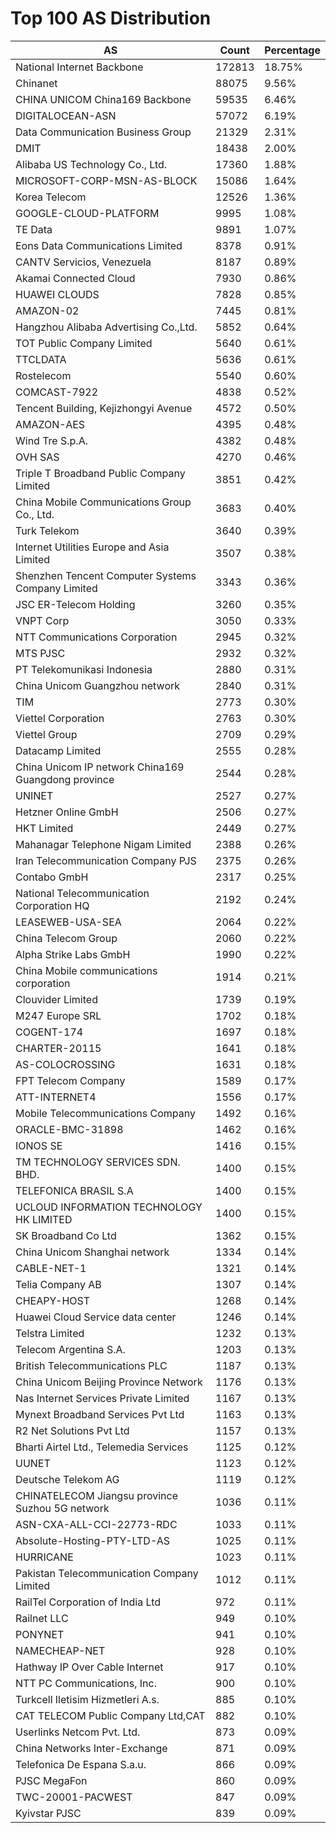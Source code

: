 # Top 100 AS Distribution
| AS | Count | Percentage |
|----|----|----|
| National Internet Backbone | 172813 | 18.75% |
| Chinanet | 88075 | 9.56% |
| CHINA UNICOM China169 Backbone | 59535 | 6.46% |
| DIGITALOCEAN-ASN | 57072 | 6.19% |
| Data Communication Business Group | 21329 | 2.31% |
| DMIT | 18438 | 2.00% |
| Alibaba US Technology Co., Ltd. | 17360 | 1.88% |
| MICROSOFT-CORP-MSN-AS-BLOCK | 15086 | 1.64% |
| Korea Telecom | 12526 | 1.36% |
| GOOGLE-CLOUD-PLATFORM | 9995 | 1.08% |
| TE Data | 9891 | 1.07% |
| Eons Data Communications Limited | 8378 | 0.91% |
| CANTV Servicios, Venezuela | 8187 | 0.89% |
| Akamai Connected Cloud | 7930 | 0.86% |
| HUAWEI CLOUDS | 7828 | 0.85% |
| AMAZON-02 | 7445 | 0.81% |
| Hangzhou Alibaba Advertising Co.,Ltd. | 5852 | 0.64% |
| TOT Public Company Limited | 5640 | 0.61% |
| TTCLDATA | 5636 | 0.61% |
| Rostelecom | 5540 | 0.60% |
| COMCAST-7922 | 4838 | 0.52% |
| Tencent Building, Kejizhongyi Avenue | 4572 | 0.50% |
| AMAZON-AES | 4395 | 0.48% |
| Wind Tre S.p.A. | 4382 | 0.48% |
| OVH SAS | 4270 | 0.46% |
| Triple T Broadband Public Company Limited | 3851 | 0.42% |
| China Mobile Communications Group Co., Ltd. | 3683 | 0.40% |
| Turk Telekom | 3640 | 0.39% |
| Internet Utilities Europe and Asia Limited | 3507 | 0.38% |
| Shenzhen Tencent Computer Systems Company Limited | 3343 | 0.36% |
| JSC ER-Telecom Holding | 3260 | 0.35% |
| VNPT Corp | 3050 | 0.33% |
| NTT Communications Corporation | 2945 | 0.32% |
| MTS PJSC | 2932 | 0.32% |
| PT Telekomunikasi Indonesia | 2880 | 0.31% |
| China Unicom Guangzhou network | 2840 | 0.31% |
| TIM | 2773 | 0.30% |
| Viettel Corporation | 2763 | 0.30% |
| Viettel Group | 2709 | 0.29% |
| Datacamp Limited | 2555 | 0.28% |
| China Unicom IP network China169 Guangdong province | 2544 | 0.28% |
| UNINET | 2527 | 0.27% |
| Hetzner Online GmbH | 2506 | 0.27% |
| HKT Limited | 2449 | 0.27% |
| Mahanagar Telephone Nigam Limited | 2388 | 0.26% |
| Iran Telecommunication Company PJS | 2375 | 0.26% |
| Contabo GmbH | 2317 | 0.25% |
| National Telecommunication Corporation HQ | 2192 | 0.24% |
| LEASEWEB-USA-SEA | 2064 | 0.22% |
| China Telecom Group | 2060 | 0.22% |
| Alpha Strike Labs GmbH | 1990 | 0.22% |
| China Mobile communications corporation | 1914 | 0.21% |
| Clouvider Limited | 1739 | 0.19% |
| M247 Europe SRL | 1702 | 0.18% |
| COGENT-174 | 1697 | 0.18% |
| CHARTER-20115 | 1641 | 0.18% |
| AS-COLOCROSSING | 1631 | 0.18% |
| FPT Telecom Company | 1589 | 0.17% |
| ATT-INTERNET4 | 1556 | 0.17% |
| Mobile Telecommunications Company | 1492 | 0.16% |
| ORACLE-BMC-31898 | 1462 | 0.16% |
| IONOS SE | 1416 | 0.15% |
| TM TECHNOLOGY SERVICES SDN. BHD. | 1400 | 0.15% |
| TELEFONICA BRASIL S.A | 1400 | 0.15% |
| UCLOUD INFORMATION TECHNOLOGY HK LIMITED | 1400 | 0.15% |
| SK Broadband Co Ltd | 1362 | 0.15% |
| China Unicom Shanghai network | 1334 | 0.14% |
| CABLE-NET-1 | 1321 | 0.14% |
| Telia Company AB | 1307 | 0.14% |
| CHEAPY-HOST | 1268 | 0.14% |
| Huawei Cloud Service data center | 1246 | 0.14% |
| Telstra Limited | 1232 | 0.13% |
| Telecom Argentina S.A. | 1203 | 0.13% |
| British Telecommunications PLC | 1187 | 0.13% |
| China Unicom Beijing Province Network | 1176 | 0.13% |
| Nas Internet Services Private Limited | 1167 | 0.13% |
| Mynext Broadband Services Pvt Ltd | 1163 | 0.13% |
| R2 Net Solutions Pvt Ltd | 1157 | 0.13% |
| Bharti Airtel Ltd., Telemedia Services | 1125 | 0.12% |
| UUNET | 1123 | 0.12% |
| Deutsche Telekom AG | 1119 | 0.12% |
| CHINATELECOM Jiangsu province Suzhou 5G network | 1036 | 0.11% |
| ASN-CXA-ALL-CCI-22773-RDC | 1033 | 0.11% |
| Absolute-Hosting-PTY-LTD-AS | 1025 | 0.11% |
| HURRICANE | 1023 | 0.11% |
| Pakistan Telecommunication Company Limited | 1012 | 0.11% |
| RailTel Corporation of India Ltd | 972 | 0.11% |
| Railnet LLC | 949 | 0.10% |
| PONYNET | 941 | 0.10% |
| NAMECHEAP-NET | 928 | 0.10% |
| Hathway IP Over Cable Internet | 917 | 0.10% |
| NTT PC Communications, Inc. | 900 | 0.10% |
| Turkcell Iletisim Hizmetleri A.s. | 885 | 0.10% |
| CAT TELECOM Public Company Ltd,CAT | 882 | 0.10% |
| Userlinks Netcom Pvt. Ltd. | 873 | 0.09% |
| China Networks Inter-Exchange | 871 | 0.09% |
| Telefonica De Espana S.a.u. | 866 | 0.09% |
| PJSC MegaFon | 860 | 0.09% |
| TWC-20001-PACWEST | 847 | 0.09% |
| Kyivstar PJSC | 839 | 0.09% |
